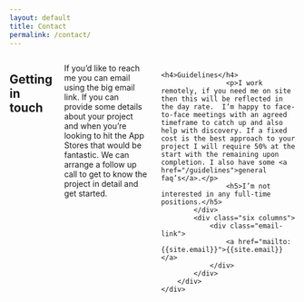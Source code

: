 ```yaml
---
layout: default
title: Contact
permalink: /contact/
---
```


<section class="page contact">
    <div class="container">
        <div class="row">
            <div class="six columns">
                    <h1>Getting in touch</h1>
                    <p>If you’d like to reach me you can email using the big email link. If you can provide some details about your project and when you’re looking to hit the App Stores that would be fantastic. We can arrange a follow up call to get to know the project in detail and get started.</p>

                    <h4>Guidelines</h4>
                    <p>I work remotely, if you need me on site then this will be reflected in the day rate.  I’m happy to face-to-face meetings with an agreed timeframe to catch up and also help with discovery. If a fixed cost is the best approach to your project I will require 50% at the start with the remaining upon completion. I also have some <a href="/guidelines">general faq’s</a>.</p>
                    <h5>I’m not interested in any full-time positions.</h5>
            </div>
            <div class="six columns">
                <div class="email-link">
                    <a href="mailto: {{site.email}}">{{site.email}}</a>
                </div>
            </div>
        </div>
    </div>
</section>